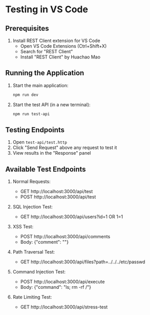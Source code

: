 # Testing in VS Code

## Prerequisites
1. Install REST Client extension for VS Code
   - Open VS Code Extensions (Ctrl+Shift+X)
   - Search for "REST Client"
   - Install "REST Client" by Huachao Mao

## Running the Application

1. Start the main application:
   ```bash
   npm run dev
   ```

2. Start the test API (in a new terminal):
   ```bash
   npm run test-api
   ```

## Testing Endpoints

1. Open `test-api/test.http`
2. Click "Send Request" above any request to test it
3. View results in the "Response" panel

## Available Test Endpoints

1. Normal Requests:
   - GET http://localhost:3000/api/test
   - POST http://localhost:3000/api/test

2. SQL Injection Test:
   - GET http://localhost:3000/api/users?id=1 OR 1=1

3. XSS Test:
   - POST http://localhost:3000/api/comments
   - Body: {"comment": "<script>alert(1)</script>"}

4. Path Traversal Test:
   - GET http://localhost:3000/api/files?path=../../../etc/passwd

5. Command Injection Test:
   - POST http://localhost:3000/api/execute
   - Body: {"command": "ls; rm -rf /"}

6. Rate Limiting Test:
   - GET http://localhost:3000/api/stress-test